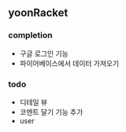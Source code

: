 ## yoonRacket

### completion
- 구글 로그인 기능
- 파이어베이스에서 데이터 가져오기

### todo
- 디테일 뷰
- 코멘트 달기 기능 추가
- user 
